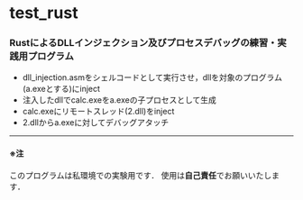 # test_rust

### RustによるDLLインジェクション及びプロセスデバッグの練習・実践用プログラム
- dll_injection.asmをシェルコードとして実行させ，dllを対象のプログラム(a.exeとする)にinject
- 注入したdllでcalc.exeをa.exeの子プロセスとして生成
- calc.exeにリモートスレッド(2.dll)をinject
- 2.dllからa.exeに対してデバッグアタッチ

---
#### ※注 
このプログラムは私環境での実験用です．
使用は**自己責任**でお願いいたします．